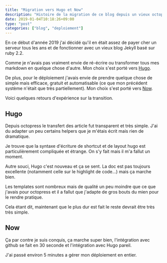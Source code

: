 ```yaml
---
title: "Migration vers Hugo et Now"
description: "Histoire de la migration de ce blog depuis un vieux octopress vers Hugo et Now pour le build et l'hebergement"
date: 2019-01-04T10:18:26+09:00
type: "post"
categories: ["blog", "deploiement"]
---
```


En ce début d'année 2019 j'ai décidé qu'il en était assez de payer cher un serveur tous les ans et de fonctionner avec un vieux blog Jekyll basé sur ruby 2.2.

Comme je n'avais pas vraiment envie de ré-écrire ou transformer tous mes markdown en quelque chose d'autre. Mon choix s'est porté vers [Hugo](https://gohugo.io/).

De plus, pour le déploiement j'avais envie de prendre quelque chose de simple mais efficace, gratuit et automatisable (ce que mon précédent système n'était que très partiellement). Mon choix s'est porté vers [Now](https://zeit.co/now).

Voici quelques retours d'expérience sur la transition.

## Hugo

Depuis octopress le transfert des article fut transparent et très simple. J'ai du adapter un peu certains helpers que je m'étais écrit mais rien de dramatique.

Je trouve que la syntaxe d'écriture de shortcut et de layout hugo est particulièrement compliquée et étrange. On s'y fait mais il m'a fallut un moment.

Autre souci, Hugo c'est nouveau et ça se sent. La doc est pas toujours excellente (notamment celle sur le highlight de code…) mais ça marche bien.

Les templates sont nombreux mais de qualité un peu moindre que ce que j'avais pour octopress et il a fallut que j'adapte de gros bouts du mien pour le rendre pratique.

Cela étant dit, maintenant que le plus dur est fait le reste devrait être très très simple.

## Now

Ça par contre je suis conquis, ça marche super bien, l'intégration avec github se fait en 30 seconde et l'intégration avec Hugo pareil.

J'ai passé environ 5 minutes a gérer mon déploiement en entier.
